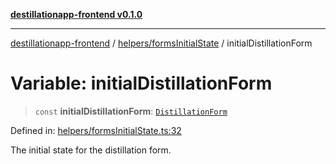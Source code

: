 [**destillationapp-frontend v0.1.0**](../../../README.md)

***

[destillationapp-frontend](../../../modules.md) / [helpers/formsInitialState](../README.md) / initialDistillationForm

# Variable: initialDistillationForm

> `const` **initialDistillationForm**: [`DistillationForm`](../../../types/forms/distillationForm/interfaces/DistillationForm.md)

Defined in: [helpers/formsInitialState.ts:32](https://github.com/DestillApp/main/blob/ec2df52a50a22efb35f12a0243274f6d03fbca52/frontend/src/helpers/formsInitialState.ts#L32)

The initial state for the distillation form.
